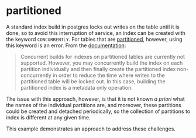 # partitioned

A standard index build in postgres locks out writes on the table until it is
done, so to avoid this interruption of service, an index can be created with the
keyword `CONCURRENTLY`.  For tables that are [partitioned][partitioned-table],
however, using this keyword is an error.  From the [documentation][pg-index-docs]:

> Concurrent builds for indexes on partitioned tables are currently not supported.
> However, you may concurrently build the index on each partition individually
> and then finally create the partitioned index non-concurrently in order to
> reduce the time where writes to the partitioned table will be locked out.
> In this case, building the partitioned index is a metadata only operation.

The issue with this approach, however, is that it is not known _a priori_ what
the names of the individual partitions are, and moreover, these partitions could
be created and detached periodically, so the collection of partitions to index
is different at any given time.

This example demonstrates an approach to address these challenges.

[partitioned-table]: https://www.postgresql.org/docs/current/ddl-partitioning.html
[pg-index-docs]: https://www.postgresql.org/docs/current/sql-createindex.html#SQL-CREATEINDEX-CONCURRENTLY
